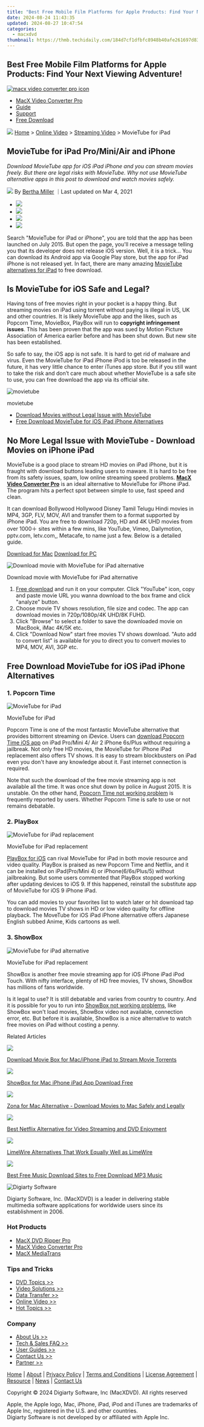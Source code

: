 ```yaml
---
title: "Best Free Mobile Film Platforms for Apple Products: Find Your Next Viewing Adventure!"
date: 2024-08-24 11:43:35
updated: 2024-08-27 10:47:54
categories:
  - macxdvd
thumbnail: https://thmb.techidaily.com/184d7cf1dfbfc8948b40afe261697d83b7fb70b650978462e7e0c6bc450abb26.png
---
```


## Best Free Mobile Film Platforms for Apple Products: Find Your Next Viewing Adventure!

[![macx video converter pro icon](https://www.macxdvd.com/mac-dvd-video-converter-how-to/../image-style/new-seo/icon11.png)](https://tools.techidaily.com/macxdvd/products/)

* [MacX Video Converter Pro](https://tools.techidaily.com/macxdvd/products/)
* [Guide](https://tools.techidaily.com/macxdvd/products/)
* [Support](https://tools.techidaily.com/macxdvd/products/)
* [Free Download](https://tools.techidaily.com/macxdvd/products/)



![](https://www.macxdvd.com/mac-dvd-video-converter-how-to/../image-style/new-seo/icon7.png) [Home](https://tools.techidaily.com/macxdvd/products/) \> [Online Video](https://tools.techidaily.com/macxdvd/products/) \> [Streaming Video](https://tools.techidaily.com/macxdvd/products/) \> MovieTube for iPad

## MovieTube for iPad Pro/Mini/Air and iPhone



_Download MovieTube app for iOS iPad iPhone and you can stream movies freely. But there are legal risks with MovieTube. Why not use MovieTube alternative apps in this post to download and watch movies safely._

![](https://www.macxdvd.com/mac-dvd-video-converter-how-to/../image-style/new-seo/icon6.png) By [Bertha Miller](https://www.linkedin.com/in/bertha-miller-7a324990/) ｜Last updated on Mar 4, 2021 

* [![](https://www.macxdvd.com/mac-dvd-video-converter-how-to/../image-style/new-seo/share-fa.jpg)](https://www.facebook.com/sharer/sharer.php?u=https://www.macxdvd.com/mac-dvd-video-converter-how-to/movietube-app-for-ipad-free-download.htm)
* [![](https://www.macxdvd.com/mac-dvd-video-converter-how-to/../image-style/new-seo/share-tw.jpg)](https://twitter.com/intent/tweet?url=https://www.macxdvd.com/mac-dvd-video-converter-how-to/movietube-app-for-ipad-free-download.htm)
* [![](https://www.macxdvd.com/mac-dvd-video-converter-how-to/../image-style/new-seo/share-email.jpg)](https://www.macxdvd.com/mac-dvd-video-converter-how-to/mailto:info@example.com?&subject=&body=https://www.macxdvd.com/mac-dvd-video-converter-how-to/movietube-app-for-ipad-free-download.htm)
* [![](https://www.macxdvd.com/mac-dvd-video-converter-how-to/../image-style/new-seo/share-in.jpg)](https://www.linkedin.com/shareArticle?mini=true&url=https://www.macxdvd.com/mac-dvd-video-converter-how-to/movietube-app-for-ipad-free-download.htm&title=&summary=https://www.macxdvd.com/mac-dvd-video-converter-how-to/movietube-app-for-ipad-free-download.htm&source=)

Search "MovieTube for iPad or iPhone", you are told that the app has been launched on July 2015\. But open the page, you'll receive a message telling you that its developer does not release iOS version. Well, it is a trick... You can download its Android app via Google Play store, but the app for iPad iPhone is not released yet. In fact, there are many amazing [MovieTube alternatives for iPad](https://tools.techidaily.com/macxdvd/products/) to free download. 

## Is MovieTube for iOS Safe and Legal?

Having tons of free movies right in your pocket is a happy thing. But streaming movies on iPad using torrent without paying is illegal in US, UK and other countries. It is likely MovieTube app and the likes, such as Popcorn Time, MovieBox, PlayBox will run to **copyright infringement issues**. This has been proven that the app was sued by Motion Picture Association of America earlier before and has been shut down. But new site has been established. 

So safe to say, the iOS app is not safe. It is hard to get rid of malware and virus. Even the MovieTube for iPad iPhone iPod is too be released in the future, it has very little chance to enter iTunes app store. But if you still want to take the risk and don’t care much about whether MovieTube is a safe site to use, you can free download the app via its official site. 

![movietube](https://www.macxdvd.com/mac-dvd-video-converter-how-to/article-image/movietube-logo.jpg) 

movietube

* [Download Movies without Legal Issue with MovieTube](https://tools.techidaily.com/macxdvd/products/)
* [Free Download MovieTube for iOS iPad iPhone Alternatives](https://tools.techidaily.com/macxdvd/products/)

## No More Legal Issue with MovieTube - Download Movies on iPhone iPad 

MovieTube is a good place to stream HD movies on iPad iPhone, but it is fraught with download buttons leading users to maware. It is hard to be free from its safety issues, spam, low online streaming speed problems. [**MacX Video Converter Pro**](https://tools.techidaily.com/macxdvd/products/) is an ideal alternative to MovieTube for iPhone iPad. The program hits a perfect spot between simple to use, fast speed and clean. 

It can download Bollywood Hollywood Disney Tamil Telugu Hindi movies in MP4, 3GP, FLV, MOV, AVI and transfer them to a format supported by iPhone iPad. You are free to download 720p, HD and 4K UHD movies from over 1000＋ sites within a few mins, like YouTube, Vimeo, Dailymotion, pptv.com, letv.com,, Metacafe, to name just a few. Below is a detailed guide. 

[Download for Mac](https://tools.techidaily.com/macxdvd/products/) [Download for PC](https://tools.techidaily.com/macxdvd/products/) 

![Download movie with MovieTube for iPad alternative](https://www.macxdvd.com/mac-dvd-video-converter-how-to/../copy-movies/article-image/download-the-martian.jpg) 

Download movie with MovieTube for iPad alternative

1. [Free download](https://tools.techidaily.com/macxdvd/products/) and run it on your computer. Click "YouTube" icon, copy and paste movie URL you wanna download to the box frame and click "analyze" button.
2. Choose movie TV shows resolution, file size and codec. The app can download movies in 720p/1080p/4K UHD/8K FUHD.
3. Click "Browse" to select a folder to save the downloaded movie on MacBook, iMac 4K/5K etc.
4. Click "Download Now" start free movies TV shows download. "Auto add to convert list" is available for you to direct you to convert movies to MP4, MOV, AVI, 3GP etc.

## Free Download MovieTube for iOS iPad iPhone Alternatives

### 1\. Popcorn Time

![MovieTube for iPad](https://www.macxdvd.com/mac-dvd-video-converter-how-to/article-image/popcorn-time.jpg) 

MovieTube for iPad

Popcorn Time is one of the most fantastic MovieTube alternative that provides bittorrent streaming on iDevice. Users can [download Popcorn Time iOS app](https://tools.techidaily.com/macxdvd/products/) on iPad Pro/Mini 4/ Air 2 iPhone 6s/Plus without requiring a jailbreak. Not only free HD movies, the MovieTube for iPhone iPad replacement also offers TV shows. It is easy to stream blockbusters on iPad even you don't have any knowledge about it. Fast internet connection is required. 

 Note that such the download of the free movie streaming app is not available all the time. It was once shut down by police in August 2015\. It is unstable. On the other hand, [Popcorn Time not working problem](https://tools.techidaily.com/macxdvd/products/) is frequently reported by users. Whether Popcorn Time is safe to use or not remains debatable. 

### 2\. PlayBox

![MovieTube for iPad replacement](https://www.macxdvd.com/mac-dvd-video-converter-how-to/article-image/playbox.jpg) 

MovieTube for iPad replacement

[PlayBox for iOS](https://tools.techidaily.com/macxdvd/products/) can rival MovieTube for iPad in both movie resource and video quality. PlayBox is praised as new Popcorn Time and Netflix, and it can be installed on iPad(Pro/Mini 4) or iPhone(6/6s/Plus/5) without jailbreaking. But some users commented that PlayBox stopped working after updating devices to iOS 9\. If this happened, reinstall the substitute app of MovieTube for iOS 9 iPhone iPad. 

 You can add movies to your favorites list to watch later or hit download tap to download movies TV shows in HD or low video quality for offline playback. The MoveTube for iOS iPad iPhone alternative offers Japanese English subbed Anime, Kids cartoons as well. 

### 3\. ShowBox

![MovieTube for iPad alternative](https://www.macxdvd.com/mac-dvd-video-converter-how-to/article-image/showbox.jpg) 

MovieTube for iPad replacement

[](https://tools.techidaily.com/macxdvd/products/)ShowBox is another free movie streaming app for iOS iPhone iPad iPod Touch. With nifty interface, plenty of HD free movies, TV shows, ShowBox has millions of fans worldwide. 

 Is it legal to use? It is still debatable and varies from country to country. And it is possible for you to run into [ShowBox not working problems](https://tools.techidaily.com/macxdvd/products/), like ShowBox won't load movies, ShowBox video not available, connection error, etc. But before it is available, ShowBox is a nice alternative to watch free movies on iPad without costing a penny. 



Related Articles

![](https://www.macxdvd.com/mac-dvd-video-converter-how-to/../image-style/new-seo/pic7.jpg)

[Download Movie Box for Mac/iPhone iPad to Stream Movie Torrents](https://tools.techidaily.com/macxdvd/products/) 

![](https://www.macxdvd.com/mac-dvd-video-converter-how-to/../image-style/new-seo/pic6.jpg)

[ShowBox for Mac iPhone iPad App Download Free](https://tools.techidaily.com/macxdvd/products/) 

![](https://www.macxdvd.com/mac-dvd-video-converter-how-to/../image-style/new-seo/pic5.jpg)

[Zona for Mac Alternative - Download Movies to Mac Safely and Legally](https://tools.techidaily.com/macxdvd/products/) 

![](https://www.macxdvd.com/mac-dvd-video-converter-how-to/../image-style/new-seo/pic4.jpg)

[Best Netflix Alternative for Video Streaming and DVD Enjoyment](https://tools.techidaily.com/macxdvd/products/) 

![](https://www.macxdvd.com/mac-dvd-video-converter-how-to/../image-style/new-seo/pic3.jpg)

[LimeWire Alternatives That Work Equally Well as LimeWire](https://tools.techidaily.com/macxdvd/products/) 

![](https://www.macxdvd.com/mac-dvd-video-converter-how-to/../image-style/new-seo/pic2.jpg)

[Best Free Music Download Sites to Free Download MP3 Music](https://tools.techidaily.com/macxdvd/products/) 



![Digiarty Software](https://www.macxdvd.com/mac-dvd-video-converter-how-to/../icon/logo.png) 

Digiarty Software, Inc. (MacXDVD) is a leader in delivering stable multimedia software applications for worldwide users since its establishment in 2006.

### Hot Products

* [MacX DVD Ripper Pro](https://tools.techidaily.com/macxdvd/products/)
* [MacX Video Converter Pro](https://tools.techidaily.com/macxdvd/products/)
* [MacX MediaTrans](https://tools.techidaily.com/macxdvd/products/)

### Tips and Tricks

* [DVD Topics >>](https://tools.techidaily.com/macxdvd/products/)
* [Video Solutions >>](https://tools.techidaily.com/macxdvd/products/)
* [Data Transfer >>](https://tools.techidaily.com/macxdvd/products/)
* [Online Video >>](https://tools.techidaily.com/macxdvd/products/)
* [Hot Topics >>](https://tools.techidaily.com/macxdvd/products/)

### Company

* [About Us >>](https://tools.techidaily.com/macxdvd/products/)
* [Tech & Sales FAQ >>](https://tools.techidaily.com/macxdvd/products/)
* [User Guides >>](https://tools.techidaily.com/macxdvd/products/)
* [Contact Us >>](https://tools.techidaily.com/macxdvd/products/)
* [Partner >>](https://tools.techidaily.com/macxdvd/products/)



[Home](https://tools.techidaily.com/macxdvd/products/) | [About](https://tools.techidaily.com/macxdvd/products/) | [Privacy Policy](https://tools.techidaily.com/macxdvd/products/) | [Terms and Conditions](https://tools.techidaily.com/macxdvd/products/) | [License Agreement](https://tools.techidaily.com/macxdvd/products/) | [Resource](https://tools.techidaily.com/macxdvd/products/) | [News](https://tools.techidaily.com/macxdvd/products/) | [Contact Us](https://tools.techidaily.com/macxdvd/products/)

Copyright © 2024 Digiarty Software, Inc (MacXDVD). All rights reserved

Apple, the Apple logo, Mac, iPhone, iPad, iPod and iTunes are trademarks of Apple Inc, registered in the U.S. and other countries.  
Digiarty Software is not developed by or affiliated with Apple Inc.

<ins class="adsbygoogle"
     style="display:block"
     data-ad-format="autorelaxed"
     data-ad-client="ca-pub-7571918770474297"
     data-ad-slot="1223367746"></ins>



<ins class="adsbygoogle"
     style="display:block"
     data-ad-client="ca-pub-7571918770474297"
     data-ad-slot="8358498916"
     data-ad-format="auto"
     data-full-width-responsive="true"></ins>
